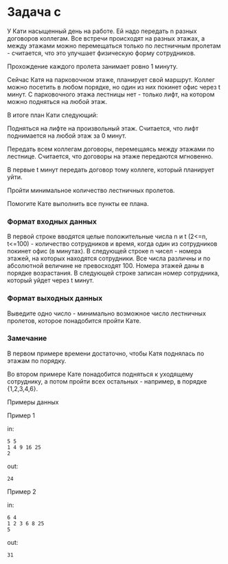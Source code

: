 <!-- RUSSIAN -->
# Задача c

У Кати насыщенный день на работе. Ей надо передать n разных договоров коллегам. Все встречи происходят на разных этажах, а между этажами можно перемещаться только по лестничным пролетам - считается, что это улучшает физическую форму сотрудников.

Прохождение каждого пролета занимает ровно 1 минуту.

Сейчас Катя на парковочном этаже, планирует свой маршрут. Коллег можно посетить в любом порядке, но один из них покинет офис через t минут. С парковочного этажа лестницы нет - только лифт, на котором можно подняться на любой этаж.

В итоге план Кати следующий:

Подняться на лифте на произвольный этаж. Считается, что лифт поднимается на любой этаж за 0 минут.

Передать всем коллегам договоры, перемещаясь между этажами по лестнице. Считается, что договоры на этаже передаются мгновенно.

В первые t минут передать договор тому коллеге, который планирует уйти.

Пройти минимальное количество лестничных пролетов.

Помогите Кате выполнить все пункты ее плана.

### Формат входных данных

В первой строке вводятся целые положительные числа n и t (2<=n, t<=100) - количество сотрудников и время, когда один из сотрудников покинет офис (в минутах). В следующей строке n чисел - номера этажей, на которых находятся сотрудники. Все числа различны и по абсолютной величине не превосходят 100. Номера этажей даны в порядке возрастания. В следующей строке записан номер сотрудника, который уйдет через t минут.

### Формат выходных данных

Выведите одно число - минимально возможное число лестничных пролетов, которое понадобится пройти Кате.

### Замечание

В первом примере времени достаточно, чтобы Катя поднялась по этажам по порядку.

Во втором примере Кате понадобится подняться к уходящему сотруднику, а потом пройти всех остальных - например, в порядке {1,2,3,4,6}.

Примеры данных

Пример 1

in:
```
5 5
1 4 9 16 25
2
```
out:
```
24
```

Пример 2

in:
```
6 4
1 2 3 6 8 25
5
```
out:
```
31
```
